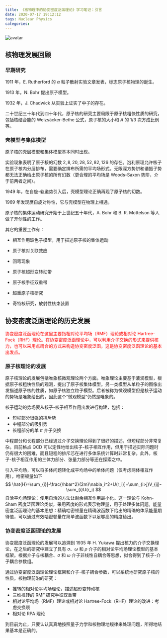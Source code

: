 ```yaml
---
title: 《核物理中的协变密度泛函理论》学习笔记：引言
date: 2020-07-17 19:12:12
tags: Nuclear Physics
categories:
---
```


![avatar](https://cdn.jsdelivr.net/gh/xfjiang0818/pictures@2020.7.17/20200628.jpg)

<!-- more -->

## 核物理发展回顾

### 早期研究

1911 年，E. Rutherford 的 $\alpha$ 粒子散射实验文章发表，标志原子核物理的诞生。

1913 年，N. Bohr 提出原子模型。

1932 年，J. Chadwick 从实验上证实了中子的存在。

二十世纪三十年代到四十年代，原子核的研究主要局限于原子核粗快性质的研究，包括核结合能的 Weizsäcker-Bethe 公式，原子核的大小和 $A$ 的 $1/3$ 次方成比例等。

### 壳模型与集体模型

原子核的壳层模型和集体模型基本同时出现。

实验现象表明了原子核的幻数 $2,8,20,28,52,82,126$ 的存在。泡利原理允许核子在原子核内分层排布，需要确定排布所需的平均场形式。无限深方势阱和谐振子势都无法正确给出原子核的所有幻数（更合理的平均场是 Woods-Saxon 势阱，介于前两者之间）。

1949 年，在自旋-轨道势引入后，壳模型理论正确再现了原子核的幻数。

1969 年发现赝自旋对称性，它与壳模型在物理上相通。

原子核的集体运动研究开始于上世纪五十年代，A. Bohr 和 B. R. Mottelson 等人做了开创性的工作。

其它的重要工作有：

* 相互作用玻色子模型，用于描述原子核的集体运动

* 原子核对关联效应

* 回弯现象
* 原子核超形变转动带
* 原子核手征双重带
* 超重原子核研究
* 奇特核研究，放射性核束装置



## 协变密度泛函理论的历史发展

<font color=red>协变密度泛函理论在这里主要指相对论平均场（RMF）理论或相对论 Hartree-Fock（RHF）理论。在协变密度泛函理论中，可以利用介子交换的形式来提供核力，也可以采用点耦合的方式来构造协变密度泛函，这是协变密度泛函理论的基本出发点。</font>

### 原子核理论的发展

原子核理论的发展包括唯象核微观理论两个方面。唯象理论主要基于液滴模型，根据原子核粗快性质的观测，提出了原子核集体模型。另一类模型从单粒子的图像出发描述原子核的性质，如原子核独立粒子模型。后者被称为微观模型但是核子运动的势场是唯象给出的，因此这个“微观模型”仍然是唯象的。

核子运动的势场要从核子-核子相互作用出发进行构建，包括：

* 短程部分很强的排斥势
* 中程部分的吸引势
* 长程部分的单 $\pi$ 介子交换

中程部分和长程部分已经通过介子交换理论得到了很好的描述，但短程部分非常复杂。目前格点 QCD 可以定性地给出核子-核子相互作用，但用于描述实际问题时仍有很大的困难，而且短程的排斥芯在进行多体系统计算时非常复杂。此外，核子-核子相互作用的三体力部分、张量力部分等还在探索之中。

引入平均场，可以将多体问题转化成平均场中的单体问题（仅考虑两体相互作用），哈密顿量如下
$$
\hat{H}=\sum_{i}[-\frac{\hbar^2}{2m}\nabla_i^2+U(r_i)]+\sum_{i>j}V_{ij}-\sum_{i}U(r_i)
$$
自洽平均场理论：使用自洽的方法让剩余相互作用最小化。这一理论与 Kohn-Sham 密度泛函理论类似，采用密度的形式表示物理量，用于处理多体问题。能量密度泛函理论的基本思想：精确哈密顿量在精确波函数下给出的精确的体系能量期待值，可以通过有效哈密顿量在简单波函数下以足够高的精度给出。

### 协变密度泛函理论的发展

协变密度泛函理论的发展可以追溯到 1935 年 H. Yukawa 提出核力的介子交换理论，在之后的研究中建立了具有 $\sigma$、$\omega$ 和 $\rho$ 介子的相对论平均场理论模型的基本框架。根据介子与核耦合、$\sigma$ 和 $\omega$ 介子非线性自耦合等思想，拟合得到了核子-介子耦合参数组。

通过协变密度泛函理论理论框架和介子-核子耦合参数，可以系统地研究原子核的性质。核物理前沿的研究：

* 推转的相对论平均场理论，描述超形变转动核
* 三维推转的 RMF 研究手征双重带
* 相对论平均场（RMF）理论或相对论 Hartree-Fock（RHF）理论的改进：考虑交换项
* 相对论 RPA 理论

到目前为止，只要认认真真地按照量子力学和核物理地规律来处理问题，所得地结果基本是正确的。

